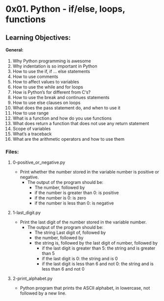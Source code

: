 # 0x01. Python - if/else, loops, functions

## Learning Objectives:
#### General:
1. Why Python programming is awesome
2. Why indentation is so important in Python
3. How to use the if, if ... else statements
4. How to use comments
5. How to affect values to variables
6. How to use the while and for loops
7. How is Python’s for different from C‘s?
8. How to use the break and continues statements
9. How to use else clauses on loops
19. What does the pass statement do, and when to use it
20. How to use range
21. What is a function and how do you use functions
22. What does return a function that does not use any return statement
23. Scope of variables
24. What’s a traceback
25. What are the arithmetic operators and how to use them

### Files:

1. 0-positive_or_negative.py
   - Print whether the number stored in the variable number is positive or negative.
     - The output of the program should be:
       - The number, followed by
       - if the number is greater than 0: is positive
       - if the number is 0: is zero
       - if the number is less than 0: is negative

2. 1-last_digit.py
   - Print the last digit of the number stored in the variable number.
     - The output of the program should be:
       - The string Last digit of, followed by
       - the number, followed by
       - the string is, followed by the last digit of number, followed by
         - if the last digit is greater than 5: the string and is greater than 5
         - if the last digit is 0: the string and is 0
         - if the last digit is less than 6 and not 0: the string and is less than 6 and not 0

3. 2-print_alphabet.py
   - Python program that prints the ASCII alphabet, in lowercase, not followed by a new line.
 
